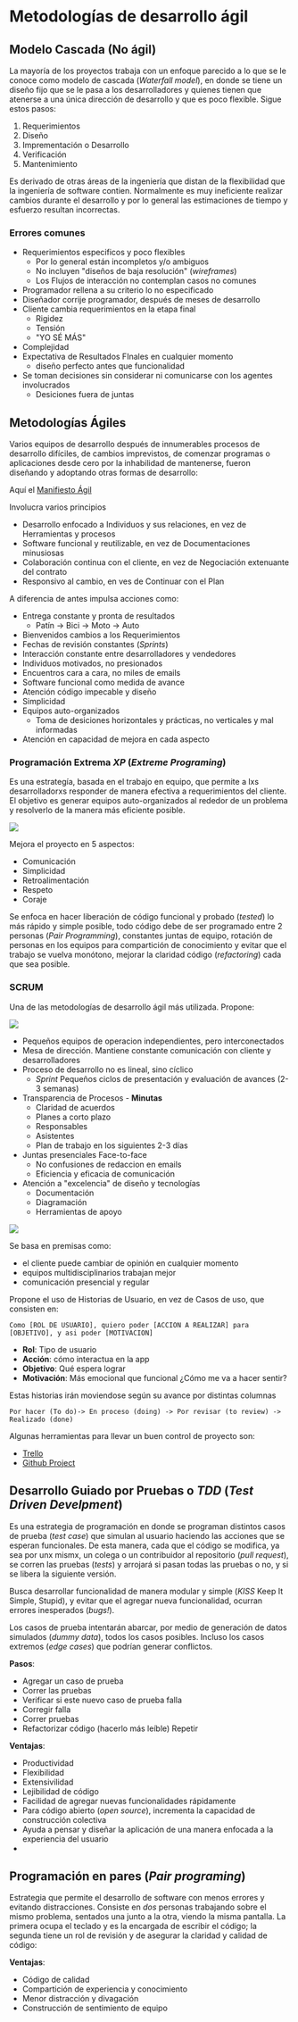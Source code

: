 # Metodologías de desarrollo ágil

## Modelo Cascada (No ágil)

La mayoría de los proyectos trabaja con un enfoque parecido a lo que se le conoce como modelo de cascada (_Waterfall model_), en donde se tiene un diseño fijo que se le pasa a los desarrolladores y quienes tienen que atenerse a una única dirección de desarrollo y que es poco flexible. Sigue estos pasos:

1. Requerimientos
2. Diseño
3. Imprementación o Desarrollo
4. Verificación
5. Mantenimiento

Es derivado de otras áreas de la ingeniería que distan de la flexibilidad que la ingeniería de software contien. Normalmente es muy ineficiente realizar cambios durante el desarrollo y por lo general las estimaciones de tiempo y esfuerzo resultan incorrectas.

### Errores comunes

- Requerimientos especificos y poco flexibles
    - Por lo general están incompletos y/o ambiguos
    - No incluyen "diseños de baja resolución" (_wireframes_)
    - Los Flujos de interacción no contemplan casos no comunes
- Programador rellena a su criterio lo no especificado
- Diseñador corrije programador, después de meses de desarrollo
- Cliente cambia requerimientos en la etapa final
    - Rigidez
    - Tensión
    - "YO SÉ MÁS"
- Complejidad
- Expectativa de Resultados FInales en cualquier momento
    - diseño perfecto antes que funcionalidad
- Se toman decisiones sin considerar ni comunicarse con los agentes involucrados
  - Desiciones fuera de juntas

## Metodologías Ágiles

Varios equipos de desarrollo después de innumerables procesos de desarrollo difíciles, de cambios imprevistos, de comenzar programas o aplicaciones desde cero por la inhabilidad de mantenerse, fueron diseñando y adoptando otras formas de desarrollo:

Aquí el [Manifiesto Ágil](http://agilemanifesto.org/principles.html)

Involucra varios principios

- Desarrollo enfocado a Individuos y sus relaciones, en vez de Herramientas y procesos
- Software funcional y reutilizable, en vez de Documentaciones minusiosas
- Colaboración continua con el cliente, en vez de Negociación extenuante del contrato
- Responsivo al cambio, en ves de Continuar con el Plan

A diferencia de antes impulsa acciones como:

- Entrega constante y pronta de resultados
  - Patín -> Bici -> Moto -> Auto
- Bienvenidos cambios a los Requerimientos
- Fechas de revisión constantes (_Sprints_)
- Interacción constante entre desarrolladores y vendedores
- Individuos motivados, no presionados
- Encuentros cara a cara, no miles de emails
- Software funcional como medida de avance
- Atención código impecable y diseño
- Simplicidad
- Equipos auto-organizados
  - Toma de desiciones horizontales y prácticas, no verticales y mal informadas
- Atención en capacidad de mejora en cada aspecto

### Programación Extrema _XP_ (_Extreme Programing_)

Es una estrategía, basada en el trabajo en equipo, que permite a lxs desarrolladorxs responder de manera efectiva a requerimientos del cliente. El objetivo es generar equipos auto-organizados al rededor de un problema y resolverlo de la manera más eficiente posible.

![](http://www.extremeprogramming.org/map/images/project.gif)

Mejora el proyecto en 5 aspectos:
- Comunicación
- Simplicidad
- Retroalimentación
- Respeto
- Coraje

Se enfoca en hacer liberación de código funcional y probado (_tested_) lo más rápido y simple posible, todo código debe de ser programado entre 2 personas (_Pair Programming_), constantes juntas de equipo, rotación de personas en los equipos para compartición de conocimiento y evitar que el trabajo se vuelva monótono, mejorar la claridad código (_refactoring_) cada que sea posible.


### SCRUM

Una de las metodologías de desarrollo ágil más utilizada. Propone:

![](https://www.denieuwezaak.nl/wp-content/uploads/-BC44D012491CE129E385F386737FB42367538A54EF93E201F4-pimgpsh_fullsize_distr.jpg)

- Pequeños equipos de operacion independientes, pero interconectados
- Mesa de dirección. Mantiene constante comunicación con cliente y desarrolladores
- Proceso de desarrollo no es lineal, sino cíclico
  - _Sprint_ Pequeños ciclos de presentación y evaluación de avances (2-3 semanas)
- Transparencia de Procesos - **Minutas**
  - Claridad de acuerdos
  - Planes a corto plazo
  - Responsables
  - Asistentes
  - Plan de trabajo en los siguientes 2-3 días
- Juntas presenciales Face-to-face
  - No confusiones de redaccion en emails
  - Eficiencia y eficacia de comunicación
- Atención a "excelencia" de diseño y tecnologías
  -  Documentación
  -  Diagramación
  -  Herramientas de apoyo

![](https://images.duckduckgo.com/iu/?u=http%3A%2F%2Fjordanjob.me%2Fwp-content%2Fuploads%2F2016%2F12%2FScrum-Diagram-v2-0-Arrows-1000px.png&f=1)

Se basa en premisas como:
- el cliente puede cambiar de opinión en cualquier momento
- equipos multidisciplinarios trabajan mejor
- comunicación presencial y regular

Propone el uso de Historias de Usuario, en vez de Casos de uso, que consisten en:
  ```
  Como [ROL DE USUARIO], quiero poder [ACCION A REALIZAR] para [OBJETIVO], y asi poder [MOTIVACION]
  ```
- **Rol**: Tipo de usuario
- **Acción**: cómo interactua en la app
- **Objetivo**: Qué espera lograr
- **Motivación**: Más emocional que funcional ¿Cómo me va a hacer sentir?

Estas historias irán moviendose según su avance por distintas columnas

`Por hacer (To do)-> En proceso (doing) -> Por revisar (to review) -> Realizado (done)`

Algunas herramientas para llevar un buen control de proyecto son:
  - [Trello](https://trello.com/tour)
  - [Github Project](https://github.com/features/project-management/)

## Desarrollo Guiado por Pruebas o _TDD_ (_Test Driven Develpment_)

Es una estrategia de programación en donde se programan distintos casos de prueba (_test case_) que simulan al usuario haciendo las acciones que se esperan funcionales. De esta manera, cada que el código se modifica, ya sea por unx mismx, un colega o un contribuidor al repositorio (_pull request_), se corren las pruebas (_tests_) y arrojará si pasan todas las pruebas o no, y si se libera la siguiente versión.


Busca desarrollar funcionalidad de manera modular y simple (_KISS_ Keep It Simple, Stupid), y evitar que el agregar nueva funcionalidad, ocurran errores inesperados (_bugs!_).

Los casos de prueba intentarán abarcar, por medio de generación de datos simulados (_dummy data_), todos los casos posibles. Incluso los casos extremos (_edge cases_) que podrían generar conflictos.

**Pasos**:
- Agregar un caso de prueba
- Correr las pruebas
- Verificar si este nuevo caso de prueba falla
- Corregir falla
- Correr pruebas
- Refactorizar código (hacerlo más leíble)
Repetir

**Ventajas**:
- Productividad
- Flexibilidad
- Extensivilidad
- Lejibilidad de código
- Facilidad de agregar nuevas funcionalidades rápidamente
- Para código abierto (_open source_), incrementa la capacidad de construcción colectiva
- Ayuda a pensar y diseñar la aplicación de una manera enfocada a la experiencia del usuario
-

## Programación en pares (_Pair programing_)

Estrategia que permite el desarrollo de software con menos errores y evitando distracciones. Consiste en *dos* personas trabajando sobre el mismo problema, sentados una junto a la otra, viendo la misma pantalla. La primera ocupa el teclado y es la encargada de escribir el código; la segunda tiene un rol de revisión y de asegurar la claridad y calidad de código:

**Ventajas**:

- Código de calidad
- Compartición de experiencia y conocimiento
- Menor distracción y divagación
- Construcción de sentimiento de equipo
